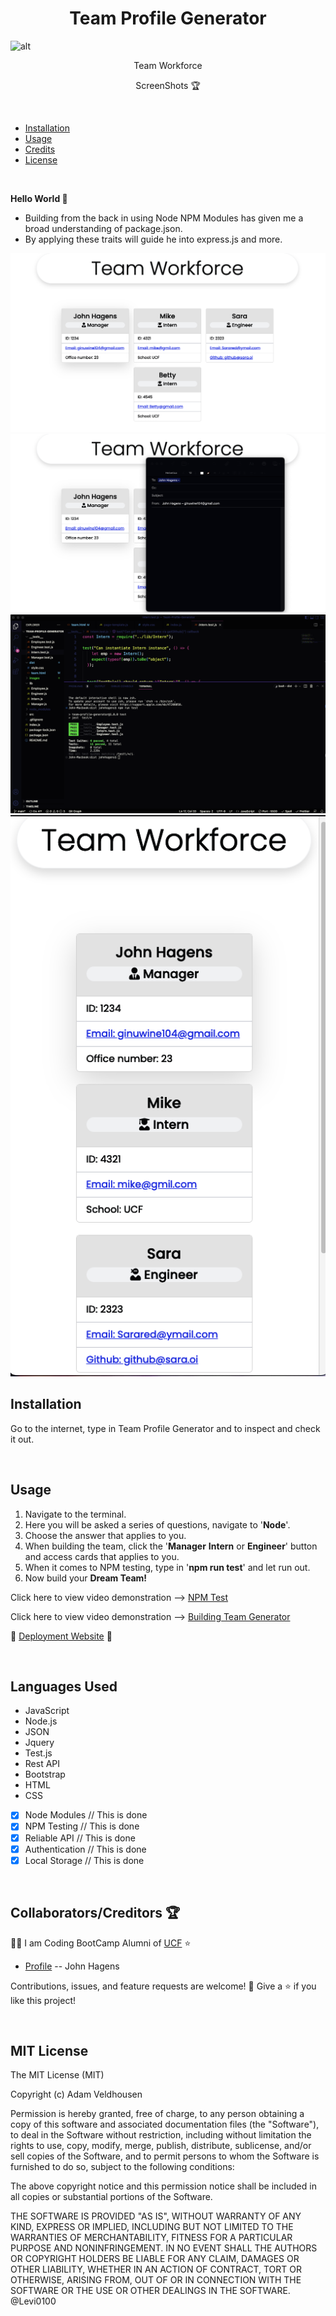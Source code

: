 
<h1 align="center">Team Profile Generator</h1>

![alt](https://img.shields.io/badge/License-MIT-blue)
<p align="center">Team Workforce</p>

<p align="center">ScreenShots 🏆</p>

 

<br>

- [Installation](#installation)
- [Usage](#usage)
- [Credits](#credits)
- [License](#license)


<br>

 **Hello World 👋**

- Building from the back in using Node NPM Modules has given me a broad understanding of package.json. 
- By applying these traits will guide he into express.js and more.


![Photo1](./images/Work%20Generator.png)
![Photo2](./images/Work%20Generator1.png)
![Photo3](./images/npm%20test%20passed.png)
![Photo4](./images/Cell%20Phone%20Responsive.png)


## <h2 id="installation"> Installation </h2>

Go to the internet, type in Team Profile Generator and to inspect and check it out.

<br>

## <h2 id="usage"> Usage </h2>

1. Navigate to the terminal.
2. Here you will be asked a series of questions, navigate to '**Node**'. 
3. Choose the answer that applies to you.
4. When building the team, click the '**Manager** **Intern** or **Engineer**' button and access cards that applies to you.
5. When it comes to NPM testing, type in '**npm run test**' and let run out.
6. Now build your **Dream Team!**

Click here to view video demonstration --> [NPM Test](https://drive.google.com/file/d/19ACxKJwXRPNAO6BeA7cA-AHESVKO9yhL/view)

Click here to view video demonstration --> [Building Team Generator](https://drive.google.com/file/d/1feJSxpJFUvFykoYKVuTkv5YyKnoO_yxO/view)


🔭 [Deployment Website](https://jonjon50.github.io/Team-Profile-Generator/) 🔭

<br>

<h2>Languages Used</h2>

- JavaScript
- Node.js
- JSON
- Jquery
- Test.js
- Rest API
- Bootstrap
- HTML
- CSS




- [x] Node Modules // This is done 
- [x] NPM Testing // This is done 
- [x] Reliable API // This is done 
- [x] Authentication // This is done
- [x] Local Storage // This is done 

<br>
<h2 id="credits">Collaborators/Creditors 🏆</h2>

👨‍💻 I am Coding BootCamp Alumni of [UCF](https://www.ucf.edu/students/) ⭐️

- [Profile]( https://github.com/JonJon50  " John Hagens ") -- John Hagens

Contributions, issues, and feature requests are welcome! 🤝
Give a ⭐️ if you like this project!






<br>

<h2 id="license">MIT License</h2>
The MIT License (MIT)

Copyright (c) <year> Adam Veldhousen

Permission is hereby granted, free of charge, to any person obtaining a copy
of this software and associated documentation files (the "Software"), to deal
in the Software without restriction, including without limitation the rights
to use, copy, modify, merge, publish, distribute, sublicense, and/or sell
copies of the Software, and to permit persons to whom the Software is
furnished to do so, subject to the following conditions:

The above copyright notice and this permission notice shall be included in
all copies or substantial portions of the Software.

THE SOFTWARE IS PROVIDED "AS IS", WITHOUT WARRANTY OF ANY KIND, EXPRESS OR
IMPLIED, INCLUDING BUT NOT LIMITED TO THE WARRANTIES OF MERCHANTABILITY,
FITNESS FOR A PARTICULAR PURPOSE AND NONINFRINGEMENT. IN NO EVENT SHALL THE
AUTHORS OR COPYRIGHT HOLDERS BE LIABLE FOR ANY CLAIM, DAMAGES OR OTHER
LIABILITY, WHETHER IN AN ACTION OF CONTRACT, TORT OR OTHERWISE, ARISING FROM,
OUT OF OR IN CONNECTION WITH THE SOFTWARE OR THE USE OR OTHER DEALINGS IN
THE SOFTWARE.
@Levi0100
</h5>
